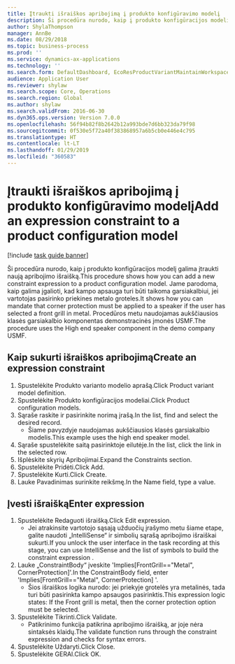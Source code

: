 ```yaml
---
title: Įtraukti išraiškos apribojimą į produkto konfigūravimo modelį
description: Ši procedūra nurodo, kaip į produkto konfigūracijos modelį galima įtraukti naują apribojimo išraišką.
author: ShylaThompson
manager: AnnBe
ms.date: 08/29/2018
ms.topic: business-process
ms.prod: ''
ms.service: dynamics-ax-applications
ms.technology: ''
ms.search.form: DefaultDashboard, EcoResProductVariantMaintainWorkspace, PCProductConfigurationModelListPage, PCProductConfigurationModelDetails, SysClientPolymorphicCreateSelector, PCConstraintEditor, PCRuntimeConfiguratorValidate
audience: Application User
ms.reviewer: shylaw
ms.search.scope: Core, Operations
ms.search.region: Global
ms.author: shylaw
ms.search.validFrom: 2016-06-30
ms.dyn365.ops.version: Version 7.0.0
ms.openlocfilehash: 56f94b82f8b2642b12a993bde7d6bb323da79f98
ms.sourcegitcommit: 0f530e5f72a40f383868957a6b5cb0e446e4c795
ms.translationtype: HT
ms.contentlocale: lt-LT
ms.lasthandoff: 01/29/2019
ms.locfileid: "360583"
---
```

# <a name="add-an-expression-constraint-to-a-product-configuration-model"></a><span data-ttu-id="0a8c7-103">Įtraukti išraiškos apribojimą į produkto konfigūravimo modelį</span><span class="sxs-lookup"><span data-stu-id="0a8c7-103">Add an expression constraint to a product configuration model</span></span>

[!include [task guide banner](../../includes/task-guide-banner.md)]

<span data-ttu-id="0a8c7-104">Ši procedūra nurodo, kaip į produkto konfigūracijos modelį galima įtraukti naują apribojimo išraišką.</span><span class="sxs-lookup"><span data-stu-id="0a8c7-104">This procedure shows how you can add a new constraint expression to a product configuration model.</span></span> <span data-ttu-id="0a8c7-105">Jame parodoma, kaip galima įgalioti, kad kampo apsauga turi būti taikoma garsiakalbiui, jei vartotojas pasirinko priekines metalo groteles.</span><span class="sxs-lookup"><span data-stu-id="0a8c7-105">It shows how you can mandate that corner protection must be applied to a speaker if the user has selected a front grill in metal.</span></span> <span data-ttu-id="0a8c7-106">Procedūros metu naudojamas aukščiausios klasės garsiakalbio komponentas demonstracinės įmonės USMF.</span><span class="sxs-lookup"><span data-stu-id="0a8c7-106">The procedure uses the High end speaker component in the demo company USMF.</span></span>


## <a name="create-an-expression-constraint"></a><span data-ttu-id="0a8c7-107">Kaip sukurti išraiškos apribojimą</span><span class="sxs-lookup"><span data-stu-id="0a8c7-107">Create an expression constraint</span></span>
1. <span data-ttu-id="0a8c7-108">Spustelėkite Produkto varianto modelio aprašą.</span><span class="sxs-lookup"><span data-stu-id="0a8c7-108">Click Product variant model definition.</span></span>
2. <span data-ttu-id="0a8c7-109">Spustelėkite Produkto konfigūracijos modeliai.</span><span class="sxs-lookup"><span data-stu-id="0a8c7-109">Click Product configuration models.</span></span>
3. <span data-ttu-id="0a8c7-110">Sąraše raskite ir pasirinkite norimą įrašą.</span><span class="sxs-lookup"><span data-stu-id="0a8c7-110">In the list, find and select the desired record.</span></span>
    * <span data-ttu-id="0a8c7-111">Šiame pavyzdyje naudojamas aukščiausios klasės garsiakalbio modelis.</span><span class="sxs-lookup"><span data-stu-id="0a8c7-111">This example uses the high end speaker model.</span></span>  
4. <span data-ttu-id="0a8c7-112">Sąraše spustelėkite saitą pasirinktoje eilutėje.</span><span class="sxs-lookup"><span data-stu-id="0a8c7-112">In the list, click the link in the selected row.</span></span>
5. <span data-ttu-id="0a8c7-113">Išplėskite skyrių Apribojimai.</span><span class="sxs-lookup"><span data-stu-id="0a8c7-113">Expand the Constraints section.</span></span>
6. <span data-ttu-id="0a8c7-114">Spustelėkite Pridėti.</span><span class="sxs-lookup"><span data-stu-id="0a8c7-114">Click Add.</span></span>
7. <span data-ttu-id="0a8c7-115">Spustelėkite Kurti.</span><span class="sxs-lookup"><span data-stu-id="0a8c7-115">Click Create.</span></span>
8. <span data-ttu-id="0a8c7-116">Lauke Pavadinimas surinkite reikšmę.</span><span class="sxs-lookup"><span data-stu-id="0a8c7-116">In the Name field, type a value.</span></span>

## <a name="enter-expression"></a><span data-ttu-id="0a8c7-117">Įvesti išraišką</span><span class="sxs-lookup"><span data-stu-id="0a8c7-117">Enter expression</span></span>
1. <span data-ttu-id="0a8c7-118">Spustelėkite Redaguoti išraišką.</span><span class="sxs-lookup"><span data-stu-id="0a8c7-118">Click Edit expression.</span></span>
    * <span data-ttu-id="0a8c7-119">Jei atrakinsite vartotojo sąsają užduočių įrašymo metu šiame etape, galite naudoti „IntelliSense“ ir simbolių sąrašą apribojimo išraiškai sukurti.</span><span class="sxs-lookup"><span data-stu-id="0a8c7-119">If you unlock the user interface in the task recording at this stage, you can use IntelliSense and the list of symbols to build the constraint expression .</span></span>  
2. <span data-ttu-id="0a8c7-120">Lauke „ConstraintBody“ įveskite 'Implies[FrontGrill=="Metal", CornerProtection]'.</span><span class="sxs-lookup"><span data-stu-id="0a8c7-120">In the ConstraintBody field, enter 'Implies[FrontGrill=="Metal", CornerProtection] '.</span></span>
    * <span data-ttu-id="0a8c7-121">Šios išraiškos logika nurodo: jei priekyje grotelės yra metalinės, tada turi būti pasirinkta kampo apsaugos pasirinktis.</span><span class="sxs-lookup"><span data-stu-id="0a8c7-121">This expression logic states: If the Front grill is  metal, then the corner protection option must be selected.</span></span>  
3. <span data-ttu-id="0a8c7-122">Spustelėkite Tikrinti.</span><span class="sxs-lookup"><span data-stu-id="0a8c7-122">Click Validate.</span></span>
    * <span data-ttu-id="0a8c7-123">Patikrinimo funkcija patikrina apribojimo išraišką, ar joje nėra sintaksės klaidų.</span><span class="sxs-lookup"><span data-stu-id="0a8c7-123">The validate function runs through the constraint expression and checks for syntax errors.</span></span>  
4. <span data-ttu-id="0a8c7-124">Spustelėkite Uždaryti.</span><span class="sxs-lookup"><span data-stu-id="0a8c7-124">Click Close.</span></span>
5. <span data-ttu-id="0a8c7-125">Spustelėkite GERAI.</span><span class="sxs-lookup"><span data-stu-id="0a8c7-125">Click OK.</span></span>

